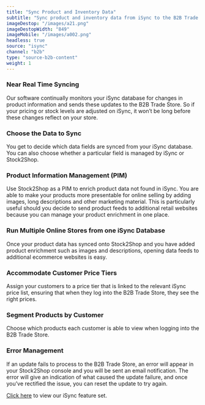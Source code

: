 ```yaml
---
title: "Sync Product and Inventory Data"
subtitle: "Sync product and inventory data from iSync to the B2B Trade Store."
imageDestop: "/images/a21.png"
imageDestopWidth: "849"
imageMobile: "/images/a002.png"
headless: true
source: "isync"
channel: "b2b"
type: "source-b2b-content"
weight: 1
---
```


### Near Real Time Syncing
Our software continually monitors your iSync database for changes in product information and sends these updates to the B2B Trade Store. So if your pricing or stock levels are adjusted on iSync, it won’t be long before these changes reflect on your store.

### Choose the Data to Sync
You get to decide which data fields are synced from your iSync database. You can also choose whether a particular field is managed by iSync or Stock2Shop.

### Product Information Management (PIM)
Use Stock2Shop as a PIM to enrich product data not found in iSync. You are able to make your products more presentable for online selling by adding images, long descriptions and other marketing material. This is particularly useful should you decide to send product feeds to additional retail websites because you can manage your product enrichment in one place.

### Run Multiple Online Stores from one iSync Database
Once your product data has synced onto Stock2Shop and you have added product enrichment such as images and descriptions, opening data feeds to additional ecommerce websites is easy.

### Accommodate Customer Price Tiers
Assign your customers to a price tier that is linked to the relevant iSync price list, ensuring that when they log into the B2B Trade Store, they see the right prices.

### Segment Products by Customer
Choose which products each customer is able to view when logging into the B2B Trade Store.

### Error Management
If an update fails to process to the B2B Trade Store, an error will appear in your Stock2Shop console and you will be sent an email notification. The error will give an indication of what caused the update failure, and once you’ve rectified the issue, you can reset the update to try again.

[Click here](/help/features/isync/ "iSync Features") to view our iSync feature set.
